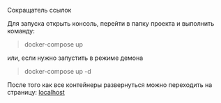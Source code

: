 Сокращатель ссылок

Для запуска открыть консоль, перейти в папку проекта и выполнить команду:

> docker-compose up

или, если нужно запустить в режиме демона

> docker-compose up -d

После того как все контейнеры развернуться можно переходить на страницу: [localhost](http://localhost)